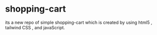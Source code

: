 # shopping-cart
its a new repo of simple shopping-cart which is created by using html5 , tailwind CSS , and javaScript.
